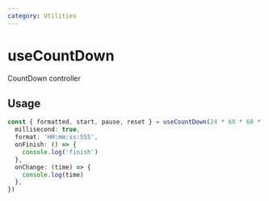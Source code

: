 ```yaml
---
category: Utilities
---
```


# useCountDown

CountDown controller

## Usage

```ts
const { formatted, start, pause, reset } = useCountDown(24 * 60 * 60 * 1000, {
  millisecond: true,
  format: 'HH:mm:ss:SSS',
  onFinish: () => {
    console.log('finish')
  },
  onChange: (time) => {
    console.log(time)
  },
})
```
